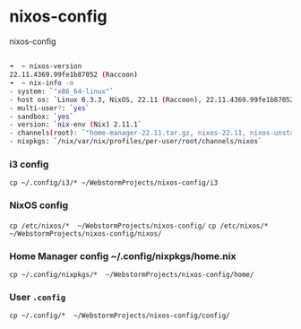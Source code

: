 # nixos-config
nixos-config

##
```bash
➜  ~ nixos-version
22.11.4369.99fe1b87052 (Raccoon)
➜  ~ nix-info -m
- system: `"x86_64-linux"`
- host os: `Linux 6.3.3, NixOS, 22.11 (Raccoon), 22.11.4369.99fe1b87052`
- multi-user?: `yes`
- sandbox: `yes`
- version: `nix-env (Nix) 2.11.1`
- channels(root): `"home-manager-22.11.tar.gz, nixos-22.11, nixos-unstable"`
- nixpkgs: `/nix/var/nix/profiles/per-user/root/channels/nixos`

```
### i3 config
`cp ~/.config/i3/* ~/WebstormProjects/nixos-config/i3`

### NixOS config
`cp /etc/nixos/*  ~/WebstormProjects/nixos-config/`
`cp /etc/nixos/*  ~/WebstormProjects/nixos-config/nixos/`

### Home Manager config ~/.config/nixpkgs/home.nix
`cp ~/.config/nixpkgs/*  ~/WebstormProjects/nixos-config/home/`

### User `.config`
`cp ~/.config/*  ~/WebstormProjects/nixos-config/config/`

